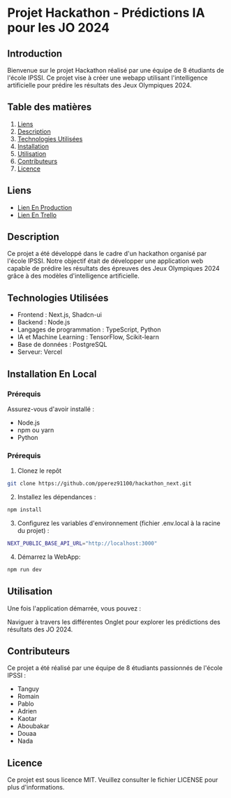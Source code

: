# Projet Hackathon - Prédictions IA pour les JO 2024
## Introduction

Bienvenue sur le projet Hackathon réalisé par une équipe de 8 étudiants de l'école IPSSI. Ce projet vise à créer une webapp utilisant l'intelligence artificielle pour prédire les résultats des Jeux Olympiques 2024.

## Table des matières
1. [Liens](#Liens)
2. [Description](#Description)
3. [Technologies Utilisées](#Technologies)
4. [Installation](#Installation)
5. [Utilisation](#Utilisation)
6. [Contributeurs](#Contributeurs)
7. [Licence](#Licence)


## Liens <a name="Liens"></a>

- [Lien En Production](https://predict-jo.vercel.app/)
- [Lien En Trello](https://hackathon-fastapi.vercel.app/)

## Description <a name="Description"></a>

Ce projet a été développé dans le cadre d'un hackathon organisé par l'école IPSSI. Notre objectif était de développer une application web capable de prédire les résultats des épreuves des Jeux Olympiques 2024 grâce à des modèles d'intelligence artificielle.

## Technologies Utilisées <a name="Technologies"></a>
  - Frontend : Next.js, Shadcn-ui
  - Backend : Node.js
  - Langages de programmation : TypeScript, Python
  - IA et Machine Learning : TensorFlow, Scikit-learn
  - Base de données : PostgreSQL
  - Serveur: Vercel

## Installation En Local <a name="Installation"></a>

### Prérequis

Assurez-vous d'avoir installé :

- Node.js
- npm ou yarn
- Python

### Prérequis

1. Clonez le repôt
```bash
git clone https://github.com/pperez91100/hackathon_next.git
```
2. Installez les dépendances :
```bash
npm install
```
3. Configurez les variables d'environnement (fichier .env.local à la racine du projet) :
```bash
NEXT_PUBLIC_BASE_API_URL="http://localhost:3000"
```
4. Démarrez la WebApp:
```bash
npm run dev
```

## Utilisation <a name="Utilisation"></a>

Une fois l'application démarrée, vous pouvez :

Naviguer à travers les différentes Onglet pour explorer les prédictions des résultats des JO 2024.

## Contributeurs <a name="Contributeurs"></a>

Ce projet a été réalisé par une équipe de 8 étudiants passionnés de l'école IPSSI :

- Tanguy
- Romain
- Pablo
- Adrien
- Kaotar
- Aboubakar
- Douaa
- Nada
  
## Licence <a name="Licence"></a>

Ce projet est sous licence MIT. Veuillez consulter le fichier LICENSE pour plus d'informations.


